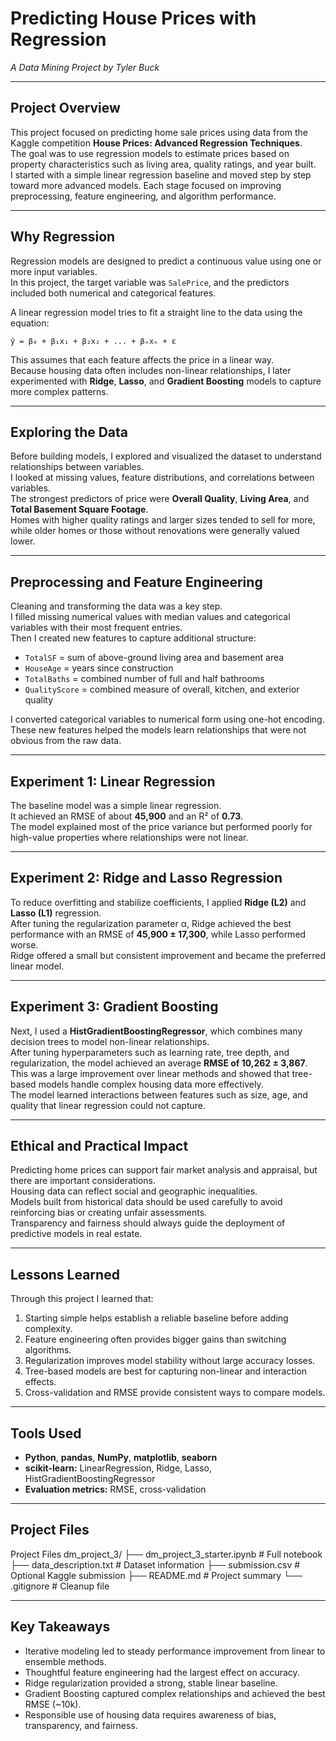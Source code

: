﻿# **Predicting House Prices with Regression**  
*A Data Mining Project by Tyler Buck*  

---

## **Project Overview**  
This project focused on predicting home sale prices using data from the Kaggle competition **House Prices: Advanced Regression Techniques**.  
The goal was to use regression models to estimate prices based on property characteristics such as living area, quality ratings, and year built.  
I started with a simple linear regression baseline and moved step by step toward more advanced models. Each stage focused on improving preprocessing, feature engineering, and algorithm performance.

---

## **Why Regression**  
Regression models are designed to predict a continuous value using one or more input variables.  
In this project, the target variable was `SalePrice`, and the predictors included both numerical and categorical features.  

A linear regression model tries to fit a straight line to the data using the equation:

`ŷ = β₀ + β₁x₁ + β₂x₂ + ... + βₙxₙ + ε`



This assumes that each feature affects the price in a linear way.  
Because housing data often includes non-linear relationships, I later experimented with **Ridge**, **Lasso**, and **Gradient Boosting** models to capture more complex patterns.

---

## **Exploring the Data**  
Before building models, I explored and visualized the dataset to understand relationships between variables.  
I looked at missing values, feature distributions, and correlations between variables.  
The strongest predictors of price were **Overall Quality**, **Living Area**, and **Total Basement Square Footage**.  
Homes with higher quality ratings and larger sizes tended to sell for more, while older homes or those without renovations were generally valued lower.

---

## **Preprocessing and Feature Engineering**  
Cleaning and transforming the data was a key step.  
I filled missing numerical values with median values and categorical variables with their most frequent entries.  
Then I created new features to capture additional structure:  

- `TotalSF` = sum of above-ground living area and basement area  
- `HouseAge` = years since construction  
- `TotalBaths` = combined number of full and half bathrooms  
- `QualityScore` = combined measure of overall, kitchen, and exterior quality  

I converted categorical variables to numerical form using one-hot encoding.  
These new features helped the models learn relationships that were not obvious from the raw data.

---

## **Experiment 1: Linear Regression**  
The baseline model was a simple linear regression.  
It achieved an RMSE of about **45,900** and an R² of **0.73**.  
The model explained most of the price variance but performed poorly for high-value properties where relationships were not linear.

---

## **Experiment 2: Ridge and Lasso Regression**  
To reduce overfitting and stabilize coefficients, I applied **Ridge (L2)** and **Lasso (L1)** regression.  
After tuning the regularization parameter α, Ridge achieved the best performance with an RMSE of **45,900 ± 17,300**, while Lasso performed worse.  
Ridge offered a small but consistent improvement and became the preferred linear model.

---

## **Experiment 3: Gradient Boosting**  
Next, I used a **HistGradientBoostingRegressor**, which combines many decision trees to model non-linear relationships.  
After tuning hyperparameters such as learning rate, tree depth, and regularization, the model achieved an average **RMSE of 10,262 ± 3,867**.  
This was a large improvement over linear methods and showed that tree-based models handle complex housing data more effectively.  
The model learned interactions between features such as size, age, and quality that linear regression could not capture.

---

## **Ethical and Practical Impact**  
Predicting home prices can support fair market analysis and appraisal, but there are important considerations.  
Housing data can reflect social and geographic inequalities.  
Models built from historical data should be used carefully to avoid reinforcing bias or creating unfair assessments.  
Transparency and fairness should always guide the deployment of predictive models in real estate.

---

## **Lessons Learned**  
Through this project I learned that:  
1. Starting simple helps establish a reliable baseline before adding complexity.  
2. Feature engineering often provides bigger gains than switching algorithms.  
3. Regularization improves model stability without large accuracy losses.  
4. Tree-based models are best for capturing non-linear and interaction effects.  
5. Cross-validation and RMSE provide consistent ways to compare models.

---

## **Tools Used**  
- **Python**, **pandas**, **NumPy**, **matplotlib**, **seaborn**  
- **scikit-learn:** LinearRegression, Ridge, Lasso, HistGradientBoostingRegressor  
- **Evaluation metrics:** RMSE, cross-validation  

---

## **Project Files**  


Project Files
dm_project_3/
├── dm_project_3_starter.ipynb # Full notebook
├── data_description.txt # Dataset information
├── submission.csv # Optional Kaggle submission
├── README.md # Project summary
└── .gitignore # Cleanup file


---

## **Key Takeaways**  
- Iterative modeling led to steady performance improvement from linear to ensemble methods.  
- Thoughtful feature engineering had the largest effect on accuracy.  
- Ridge regularization provided a strong, stable linear baseline.  
- Gradient Boosting captured complex relationships and achieved the best RMSE (~10k).  
- Responsible use of housing data requires awareness of bias, transparency, and fairness.  
